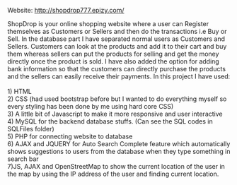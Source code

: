 Website: http://shopdrop777.epizy.com/

ShopDrop is your online shopping website where a user can Register themselves as Customers or Sellers and then do the transactions i.e Buy or Sell. In the database part
I have separated normal users as Customers and Sellers. Customers can look at the products and add it to their cart and buy them whereas sellers can put the products for
selling and get the money directly once the product is sold. I have also added the option for adding bank information so that the customers can directly purchase the products
and the sellers can easily receive their payments. 
In this project I have used:<br /><br />
    1) HTML<br />
    2) CSS (had used bootstrap before but I wanted to do everything myself so every styling has been done by me using hard core CSS)<br />
    3) A little bit of Javascript to make it more responsive and user interactive<br />
    4) MySQL for the backend database stuffs. (Can see the SQL codes in SQLFiles folder)<br />
    5) PHP for connecting website to database<br />
    6) AJAX and JQUERY for Auto Search Complete feature which automatically shows suggestions to users from the database when they type something in search bar<br />
    7)JS, AJAX and OpenStreetMap to show the current location of the user in the map by using the IP address of the user and finding current location.<br />
